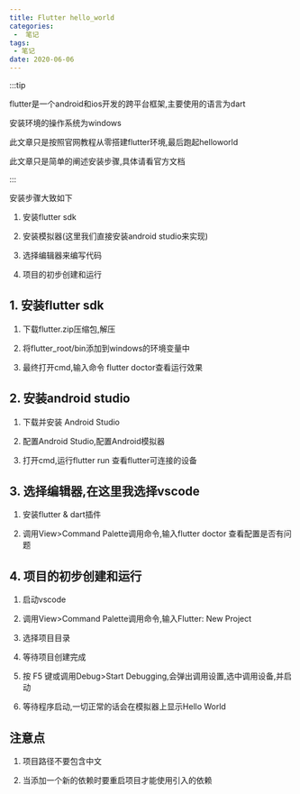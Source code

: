 ```yaml
---
title: Flutter hello_world
categories:
 -  笔记
tags:
 - 笔记
date: 2020-06-06
---
```


:::tip

flutter是一个android和ios开发的跨平台框架,主要使用的语言为dart

安装环境的操作系统为windows

此文章只是按照官网教程从零搭建flutter环境,最后跑起helloworld

此文章只是简单的阐述安装步骤,具体请看官方文档

:::

<!-- more -->

安装步骤大致如下

1. 安装flutter sdk

2. 安装模拟器(这里我们直接安装android studio来实现)

3. 选择编辑器来编写代码

4. 项目的初步创建和运行


## 1. 安装flutter sdk

1. 下载flutter.zip压缩包,解压

2. 将flutter_root/bin添加到windows的环境变量中

3. 最终打开cmd,输入命令 flutter doctor查看运行效果

## 2. 安装android studio

1. 下载并安装 Android Studio

2. 配置Android Studio,配置Android模拟器

3. 打开cmd,运行flutter run 查看flutter可连接的设备

## 3. 选择编辑器,在这里我选择vscode

1. 安装flutter & dart插件

2. 调用View>Command Palette调用命令,输入flutter doctor 查看配置是否有问题

## 4. 项目的初步创建和运行

1. 启动vscode

2. 调用View>Command Palette调用命令,输入Flutter: New Project 

3. 选择项目目录

4. 等待项目创建完成

5. 按 F5 键或调用Debug>Start Debugging,会弹出调用设置,选中调用设备,并启动

6. 等待程序启动,一切正常的话会在模拟器上显示Hello World

## 注意点

1. 项目路径不要包含中文

2. 当添加一个新的依赖时要重启项目才能使用引入的依赖


